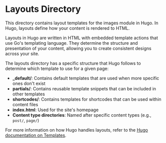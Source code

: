 # Layouts Directory

This directory contains layout templates for the images module in Hugo. In Hugo, layouts define how your content is rendered to HTML.

Layouts in Hugo are written in HTML with embedded template actions that use Go's templating language. They determine the structure and presentation of your content, allowing you to create consistent designs across your site.

The layouts directory has a specific structure that Hugo follows to determine which template to use for a given page:

- **_default/**: Contains default templates that are used when more specific ones don't exist
- **partials/**: Contains reusable template snippets that can be included in other templates
- **shortcodes/**: Contains templates for shortcodes that can be used within content files
- **index.html**: Used for the site's homepage
- **Content type directories**: Named after specific content types (e.g., `post/`, `page/`)

For more information on how Hugo handles layouts, refer to the [Hugo documentation on Templates](https://gohugo.io/templates/).
